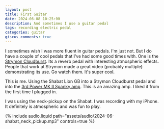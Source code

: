 ```yaml
---
layout: post
title: First Guitar
date: 2024-06-08 10:25:00
description: And sometimes I use a guitar pedal
tags: recording electric pedal
categories: guitar
giscus_comments: true
---
```


I sometimes wish I was more fluent in guitar pedals. I'm just not. But I do
have a couple of cool pedals that I've had some good times with. One is the
[Strymon Cloudburst](https://www.strymon.net/product/cloudburst). Its a reverb
pedal with interesting atmospheric effects. People that work at Strymon made
a great video (probably multiple) demonstrating its use. Go watch them. It's
super cool.

This is me. Using the Shabat Lion GB into a Strymon Cloudburst pedal and into
the [3rd Power MK II Spanky amp](https://3rdpower.com/products/amps/wooly-coats-spanky-mkii/). This is an amazing amp. I liked it from the first
time I plugged in.

I was using the neck-pickup on the Shabat. I was recording with my iPhone.
It definitely is atmospheric and was fun to play.

<div class="row mt-3">
    <div class="col-sm mt-3 mt-md-0">
        {% include audio.liquid path="assets/audio/2024-06-shabat_neck_pickup.mp3" controls=true %}
    </div>
</div>
